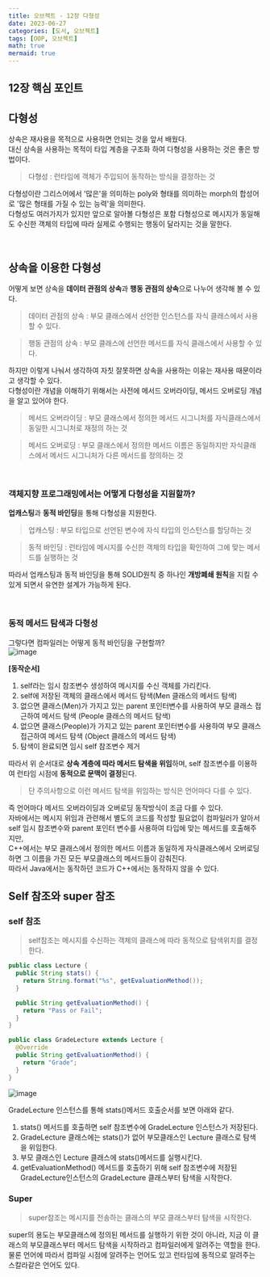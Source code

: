 ```yaml
---
title: 오브젝트 - 12장 다형성 
date: 2023-06-27
categories: [도서, 오브젝트]
tags: [OOP, 오브젝트]
math: true
mermaid: true
---
```


## 12장 핵심 포인트


## 다형성
상속은 재사용을 목적으로 사용하면 안되는 것을 앞서 배웠다. <br>
대신 상속을 사용하는 목적이 타입 계층을 구조화 하여 다형성을 사용하는 것은 좋은 방법이다. <br>

> 다형성 : 런타임에 객체가 주입되어 동작하는 방식을 결정하는 것

다형성이란 그리스어에서 '많은'을 의미하는 poly와 형태를 의미하는 morph의 합성어로 '많은 형태를 가질 수 있는 능력'을 의미한다. <br>
다형성도 여러가지가 있지만 앞으로 알아볼 다형성은 포함 다형성으로 메시지가 동일해도 수신한 객체의 타입에 따라 실제로 수행되는 행동이 달라지는 것을 말한다. <br>

<br>

## 상속을 이용한 다형성
어떻게 보면 상속을 **데이터 관점의 상속**과 **행동 관점의 상속**으로 나누어 생각해 볼 수 있다. <br>

> 데이터 관점의 상속 : 부모 클래스에서 선언한 인스턴스를 자식 클래스에서 사용할 수 있다.

> 행동 관점의 상속 : 부모 클래스에 선언한 메서드를 자식 클래스에서 사용할 수 있다. 

하지만 이렇게 나눠서 생각하여 자칫 잘못하면 상속을 사용하는 이유는 재사용 때문이라고 생각할 수 있다. <br>
다형성이란 개념을 이해하기 위해서는 사전에 메서드 오버라이딩, 메서드 오버로딩 개념을 알고 있어야 한다. <br>

> 메서드 오버라이딩 : 부모 클래스에서 정의한 메서드 시그니처를 자식클래스에서 동일한 시그니처로 재정의 하는 것

> 메서드 오버로딩 : 부모 클래스에서 정의한 메서드 이름은 동일하지만 자식클래스에서 메서드 시그니처가 다른 메서드를 정의하는 것

<br>

### 객체지향 프로그래밍에서는 어떻게 다형성을 지원할까? 
**업캐스팅**과 **동적 바인딩**을 통해 다형성을 지원한다. <br>

> 업캐스팅 : 부모 타입으로 선언된 변수에 자식 타입의 인스턴스를 할당하는 것 

> 동적 바인딩 : 런타임에 메시지를 수신한 객체의 타입을 확인하여 그에 맞는 메서드를 실행하는 것

따라서 업캐스팅과 동적 바인딩을 통해 SOLID원칙 중 하나인 **개방폐쇄 원칙**을 지킬 수 있게 되면서 유연한 설계가 가능하게 된다. <br>

<br>

### 동적 메서드 탐색과 다형성
그렇다면 컴파일러는 어떻게 동적 바인딩을 구현할까? <br>
![image](https://github.com/woowa-backend/object/assets/39672033/df87e30d-1f2c-45c9-bb00-73abce745731)

**[동작순서]**
1. self라는 임시 참조변수 생성하여 메시지를 수신 객체를 가리킨다.
2. self에 저장된 객체의 클래스에서 메서드 탐색(Men 클래스의 메서드 탐색)
3. 없으면 클래스(Men)가 가지고 있는 parent 포인터변수를 사용하여 부모 클래스 접근하여 메서드 탐색 (People 클래스의 메서드 탐색)
4. 없으면 클래스(People)가 가지고 있는 parent 포인터변수를 사용하여 부모 클래스 접근하여 메서드 탐색 (Object 클래스의 메서드 탐색)
5. 탐색이 완료되면 임시 self 참조변수 제거

따라서 위 순서대로 **상속 계층에 따라 메서드 탐색을 위임**하며, self 참조변수를 이용하여 런타임 시점에 **동적으로 문맥이 결정**된다. <br>

> 단 주의사항으로 이런 메서드 탐색을 위임하는 방식은 언어마다 다를 수 있다.

즉 언어마다 메서드 오버라이딩과 오버로딩 동작방식이 조금 다를 수 있다. <br>
자바에서는 메시지 위임과 관련해서 별도의 코드를 작성할 필요없이 컴파일러가 알아서 self 임시 참조변수와 parent 포인터 변수를 사용하여 타입에 맞는 메서드를 호출해주지만, <br>
C++에서는 부모 클래스에서 정의한 메서드 이름과 동일하게 자식클래스에서 오버로딩 하면 그 이름을 가진 모든 부모클래스의 메서드들이 감춰진다. <br>
따라서 Java에서는 동작하던 코드가 C++에서는 동작하지 않을 수 있다. <br>


## Self 참조와 super 참조

### self 참조
> self참조는 메시지를 수신하는 객체의 클래스에 따라 동적으로 탐색위치를 결정한다.


~~~java
public class Lecture {
  public String stats() {
    return String.format("%s", getEvaluationMethod());
  }

  public String getEvaluationMethod() {
    return "Pass or Fail";
  }
}

public class GradeLecture extends Lecture {
  @Override
  public String getEvaluationMethod() {
    return "Grade";
  }
}
~~~

![image](https://github.com/woowa-backend/object/assets/39672033/9eb590a1-a6b1-48c0-b87c-0680e8924817)

GradeLecture 인스턴스를 통해 stats()메서드 호출순서를 보면 아래와 같다. <br>
1. stats() 메서드를 호출하면 self 참조변수에 GradeLecture 인스턴스가 저장된다.
2. GradeLecture 클래스에는 stats()가 없어 부모클래스인 Lecture 클래스로 탐색을 위임한다.
3. 부모 클래스인 Lecture 클래스에 stats()메서드를 실행시킨다.
4. getEvaluationMethod() 메서드를 호출하기 위해 self 참조변수에 저장된 GradeLecture인스턴스의 GradeLecture 클래스부터 탐색을 시작한다. 


### Super

> super참조는 메시지를 전송하는 클래스의 부모 클래스부터 탐색을 시작한다.

super의 용도는 부모클래스에 정의된 메서드를 실행하기 위한 것이 아니라, 지금 이 클래스의 부모클래스부터 메서드 탐색을 시작하라고 컴파일러에게 알려주는 역할을 한다. <br>
물론 언어에 따라서 컴파일 시점에 알려주는 언어도 있고 런타임에 동적으로 알려주는 스칼라같은 언어도 있다. <br>


